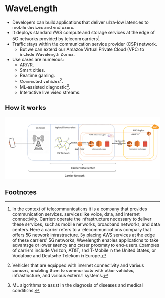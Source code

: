 # WaveLength

- Developers can build applications that deliver ultra-low latencies to mobile devices and end users.
- It deploys standard AWS compute and storage services at the edge of 5G networks provided by telecom carriers[^1].
- Traffic stays within the communication service provider (CSP) network.
  - But we can extend our Amazon Virtual Private Cloud (VPC) to include Wavelength Zones.
- Use cases are numerous:
  - AR/VR.
  - Smart cities.
  - Realtime gaming.
  - Connected vehicles[^2].
  - ML-assisted diagnostic[^3].
  - Interactive live video streams.

## How it works

![How WaveLength works](./how-it-works.png)

## Footnotes

[^1]: In the context of telecommunications it is a company that provides communication services. services like voice, data, and internet connectivity. Carriers operate the infrastructure necessary to deliver these services, such as mobile networks, broadband networks, and data centers. Here a carrier refers to a telecommunications company that offers 5G network infrastructure. By placing AWS services at the edge of these carriers' 5G networks, Wavelength enables applications to take advantage of lower latency and closer proximity to end-users. Examples of carriers include Verizon, AT&T, and T-Mobile in the United States, or Vodafone and Deutsche Telekom in Europe.

[^2]: Vehicles that are equipped with internet connectivity and various sensors, enabling them to communicate with other vehicles, infrastructure, and various external systems.

[^3]: ML algorithms to assist in the diagnosis of diseases and medical conditions.
